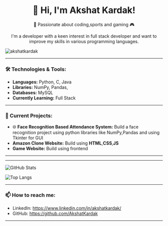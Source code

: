 <h1 align="center">👋 Hi, I'm Akshat Kardak!</h1>

<p align="center">🚀 Passionate about coding,sports and gaming 🎮</p>

<p align="center">
I'm a developer with a keen interest in full stack developer and want to improve my skills in various programming languages. <br>
</p>
<p align="left"> <img src="https://komarev.com/ghpvc/?username=akshatkardak&label=Profile%20views&color=0e75b6&style=flat" alt="akshatkardak" /> </p>


<hr>

### 🛠 Technologies & Tools:

- **Languages:** Python, C, Java   
- **Libraries:** NumPy, Pandas,  
- **Databases:** MySQL 
- **Currently Learning:** Full Stack 

---

### 🔭 Current Projects:

- 🌐 **Face Recognition Based Attendance System:** Build a face recognition project using python libraries like NumPy,Pandas and using Tkinter for GUI
- **Amazon Clone Website:** Build using **HTML**,**CSS**,**JS**
- **Game Website:** Build using frontend 

---

---

![GitHub Stats](https://github-readme-stats.vercel.app/api?username=AkshatKardak&show_icons=true&count_private=true&theme=tokyonight)


![Top Langs](https://github-readme-stats.vercel.app/api/top-langs/?username=AkshatKardak&layout=compact)


---

### 📫 How to reach me:

- LinkedIn: https://www.linkedin.com/in/akshatkardak/  
- GitHub: https://github.com/AkshatKardak   

---
